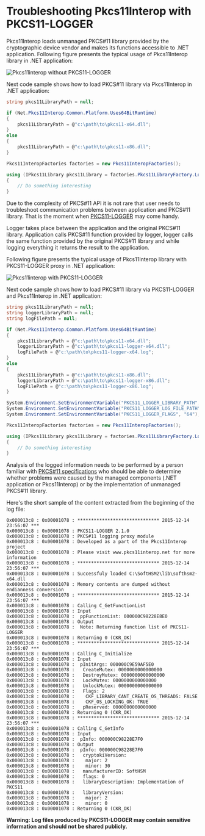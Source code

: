 # Troubleshooting Pkcs11Interop with PKCS11-LOGGER

Pkcs11Interop loads unmanaged PKCS#11 library provided by the cryptographic device vendor and makes its functions accessible to .NET application. Following figure presents the typical usage of Pkcs11Interop library in .NET application:

![Pkcs11interop without PKCS11-LOGGER](images/pkcs11interop-architecture-small.png?raw=true)

Next code sample shows how to load PKCS#11 library via Pkcs11Interop in .NET application:

```csharp
string pkcs11LibraryPath = null;

if (Net.Pkcs11Interop.Common.Platform.Uses64BitRuntime)
{
    pkcs11LibraryPath = @"c:\path\to\pkcs11-x64.dll";
}
else
{
    pkcs11LibraryPath = @"c:\path\to\pkcs11-x86.dll";
}

Pkcs11InteropFactories factories = new Pkcs11InteropFactories();

using (IPkcs11Library pkcs11Library = factories.Pkcs11LibraryFactory.LoadPkcs11Library(factories, pkcs11LibraryPath, AppType.MultiThreaded))
{
    // Do something interesting
}
```

Due to the complexity of PKCS#11 API it is not rare that user needs to troubleshoot communication problems between application and PKCS#11 library. That is the moment when [PKCS11-LOGGER](https://github.com/Pkcs11Interop/pkcs11-logger) may come handy.

Logger takes place between the application and the original PKCS#11 library. Application calls PKCS#11 function provided by logger, logger calls the same function provided by the original PKCS#11 library and while logging everything it returns the result to the application.

Following figure presents the typical usage of Pkcs11Interop library with PKCS11-LOGGER proxy in .NET application:

![Pkcs11interop with PKCS11-LOGGER](images/pkcs11interop-with-pkcs11-logger.png?raw=true)

Next code sample shows how to load PKCS#11 library via PKCS11-LOGGER and Pkcs11Interop in .NET application:

```csharp
string pkcs11LibraryPath = null;
string loggerLibraryPath = null;
string logFilePath = null;

if (Net.Pkcs11Interop.Common.Platform.Uses64BitRuntime)
{
    pkcs11LibraryPath = @"c:\path\to\pkcs11-x64.dll";
    loggerLibraryPath = @"c:\path\to\pkcs11-logger-x64.dll";
    logFilePath = @"c:\path\to\pkcs11-logger-x64.log";
}
else
{
    pkcs11LibraryPath = @"c:\path\to\pkcs11-x86.dll";
    loggerLibraryPath = @"c:\path\to\pkcs11-logger-x86.dll";
    logFilePath = @"c:\path\to\pkcs11-logger-x86.log";
}

System.Environment.SetEnvironmentVariable("PKCS11_LOGGER_LIBRARY_PATH", pkcs11LibraryPath);
System.Environment.SetEnvironmentVariable("PKCS11_LOGGER_LOG_FILE_PATH", logFilePath);
System.Environment.SetEnvironmentVariable("PKCS11_LOGGER_FLAGS", "64");

Pkcs11InteropFactories factories = new Pkcs11InteropFactories();

using (IPkcs11Library pkcs11Library = factories.Pkcs11LibraryFactory.LoadPkcs11Library(factories, loggerLibraryPath, AppType.MultiThreaded))
{
    // Do something interesting
}
```

Analysis of the logged information needs to be performed by a person familiar with [PKCS#11 specifications](https://github.com/Pkcs11Interop/PKCS11-SPECS) who should be able to determine whether problems were caused by the managed components (.NET application or Pkcs11Interop) or by the implementation of unmanaged PKCS#11 library.

Here's the short sample of the content extracted from the beginning of the log file:

```
0x000013c8 : 0x00001078 : ****************************** 2015-12-14 23:56:07 ***
0x000013c8 : 0x00001078 : PKCS11-LOGGER 2.1.0
0x000013c8 : 0x00001078 : PKCS#11 logging proxy module
0x000013c8 : 0x00001078 : Developed as a part of the Pkcs11Interop project
0x000013c8 : 0x00001078 : Please visit www.pkcs11interop.net for more information
0x000013c8 : 0x00001078 : ****************************** 2015-12-14 23:56:07 ***
0x000013c8 : 0x00001078 : Successfuly loaded C:\SoftHSM2\lib\softhsm2-x64.dll
0x000013c8 : 0x00001078 : Memory contents are dumped without endianness conversion
0x000013c8 : 0x00001078 : ****************************** 2015-12-14 23:56:07 ***
0x000013c8 : 0x00001078 : Calling C_GetFunctionList
0x000013c8 : 0x00001078 : Input
0x000013c8 : 0x00001078 :  ppFunctionList: 000000C98228E8E0
0x000013c8 : 0x00001078 : Output
0x000013c8 : 0x00001078 :  Note: Returning function list of PKCS11-LOGGER
0x000013c8 : 0x00001078 : Returning 0 (CKR_OK)
0x000013c8 : 0x00001078 : ****************************** 2015-12-14 23:56:07 ***
0x000013c8 : 0x00001078 : Calling C_Initialize
0x000013c8 : 0x00001078 : Input
0x000013c8 : 0x00001078 :  pInitArgs: 000000C9E59AF5E0
0x000013c8 : 0x00001078 :   CreateMutex: 0000000000000000
0x000013c8 : 0x00001078 :   DestroyMutex: 0000000000000000
0x000013c8 : 0x00001078 :   LockMutex: 0000000000000000
0x000013c8 : 0x00001078 :   UnlockMutex: 0000000000000000
0x000013c8 : 0x00001078 :   Flags: 2
0x000013c8 : 0x00001078 :    CKF_LIBRARY_CANT_CREATE_OS_THREADS: FALSE
0x000013c8 : 0x00001078 :    CKF_OS_LOCKING_OK: TRUE
0x000013c8 : 0x00001078 :   pReserved: 0000000000000000
0x000013c8 : 0x00001078 : Returning 0 (CKR_OK)
0x000013c8 : 0x00001078 : ****************************** 2015-12-14 23:56:07 ***
0x000013c8 : 0x00001078 : Calling C_GetInfo
0x000013c8 : 0x00001078 : Input
0x000013c8 : 0x00001078 :  pInfo: 000000C98228E7F0
0x000013c8 : 0x00001078 : Output
0x000013c8 : 0x00001078 :  pInfo: 000000C98228E7F0
0x000013c8 : 0x00001078 :   cryptokiVersion:
0x000013c8 : 0x00001078 :    major: 2
0x000013c8 : 0x00001078 :    minor: 30
0x000013c8 : 0x00001078 :   manufacturerID: SoftHSM                         
0x000013c8 : 0x00001078 :   flags: 0
0x000013c8 : 0x00001078 :   libraryDescription: Implementation of PKCS11        
0x000013c8 : 0x00001078 :   libraryVersion:
0x000013c8 : 0x00001078 :    major: 2
0x000013c8 : 0x00001078 :    minor: 0
0x000013c8 : 0x00001078 : Returning 0 (CKR_OK)
```

**Warning: Log files produced by PKCS11-LOGGER may contain sensitive information and should not be shared publicly.**
